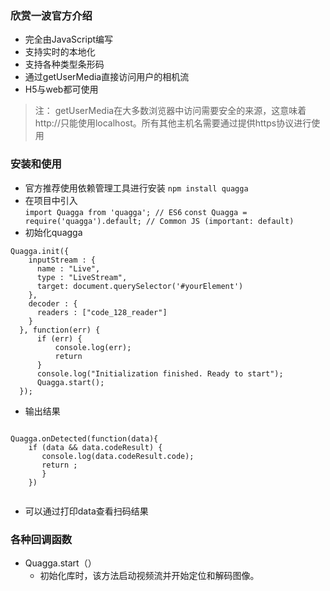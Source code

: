 ### 欣赏一波官方介绍
* 完全由JavaScript编写
* 支持实时的本地化
* 支持各种类型条形码
* 通过getUserMedia直接访问用户的相机流
* H5与web都可使用

> 注： getUserMedia在大多数浏览器中访问需要安全的来源，这意味着http://只能使用localhost。所有其他主机名需要通过提供https协议进行使用

### 安装和使用
* 官方推荐使用依赖管理工具进行安装
`npm install quagga`
* 在项目中引入<br>
 `import Quagga from 'quagga'; // ES6`
 `const Quagga = require('quagga').default; // Common JS (important: default)`
* 初始化quagga

```
Quagga.init({
    inputStream : {
      name : "Live",
      type : "LiveStream",
      target: document.querySelector('#yourElement')
    },
    decoder : {
      readers : ["code_128_reader"]
    }
  }, function(err) {
      if (err) {
          console.log(err);
          return
      }
      console.log("Initialization finished. Ready to start");
      Quagga.start();
  });
```

* 输出结果

```

Quagga.onDetected(function(data){
    if (data && data.codeResult) {
       console.log(data.codeResult.code);
       return ;
       }
    })
    
```
* 可以通过打印data查看扫码结果

### 各种回调函数
* Quagga.start（）
	* 初始化库时，该方法启动视频流并开始定位和解码图像。